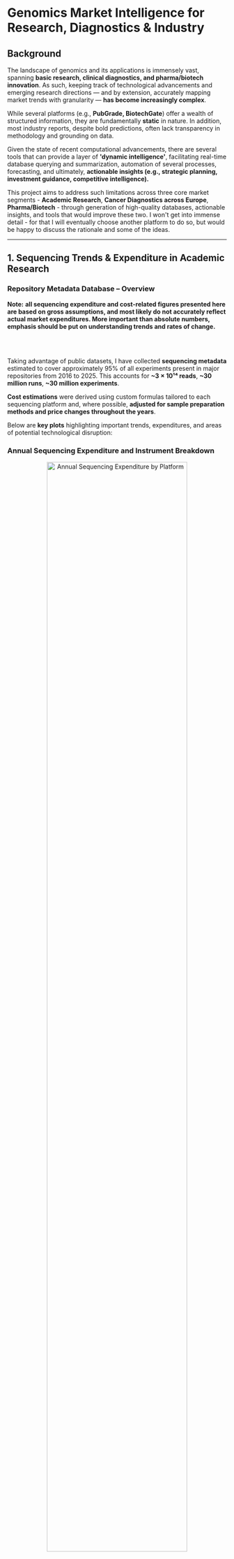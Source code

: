# Genomics Market Intelligence for Research, Diagnostics & Industry

## Background
The landscape of genomics and its applications is immensely vast, spanning **basic research, clinical diagnostics, and pharma/biotech innovation**. As such, keeping track of technological advancements and emerging research directions — and by extension, accurately mapping market trends with granularity — **has become increasingly complex**.

While several platforms (e.g., **PubGrade, BiotechGate**) offer a wealth of structured information, they are fundamentally **static** in nature. In addition, most industry reports, despite bold predictions, often lack transparency in methodology and grounding on data.

Given the state of recent computational advancements, there are several tools that can provide a layer of **'dynamic intelligence'**, facilitating real-time database querying and summarization, automation of several processes, forecasting, and ultimately, **actionable insights (e.g., strategic planning, investment guidance, competitive intelligence).**

This project aims to address such limitations across three core market segments - **Academic Research**, **Cancer Diagnostics across Europe**, **Pharma/Biotech** - through generation of high-quality databases, actionable insights, and tools that would improve these two.
I won't get into immense detail - for that I will eventually choose another platform to do so, but would be happy to discuss the rationale and some of the ideas.

---

## 1️. **Sequencing Trends & Expenditure in Academic Research** 

### Repository Metadata Database – Overview

**Note:** 
**all sequencing expenditure and cost-related figures presented here are based on gross assumptions, and most likely do not accurately reflect actual market expenditures. More important than absolute numbers, emphasis should be put on understanding trends and rates of change.**

<br><br>

Taking advantage of public datasets, I have collected **sequencing metadata** estimated to cover approximately 95% of all experiments present in major repositories from 2016 to 2025. This accounts for **~3 × 10¹⁴ reads**, **~30 million runs**, **~30 million experiments**.

**Cost estimations** were derived using custom formulas tailored to each sequencing platform and, where possible, **adjusted for sample preparation methods and price changes throughout the years**.


Below are **key plots** highlighting important trends, expenditures, and areas of potential technological disruption:

### **Annual Sequencing Expenditure and Instrument Breakdown**

<p align="center">
  <img src="files/platform_expenditure.png" alt="Annual Sequencing Expenditure by Platform" width="80%" style="display:inline-block;">
  <img src="files/instrument_expenditure.png" alt="Instrument Expenditure" width="48%" style="display:inline-block;">
</p>

**Top:** Annual growth in sequencing expenditures, peaking in recent years. Illumina remains the leading platform, but the steady rise in PacBio and Nanopore indicates increasing adoption of long-read technologies.

**Bottom:** Break down of total sequencing expenditure by instrument model (cummulative from 2016 until 2024), underscoring the market dominance of platforms like Illumina NovaSeq 6000 and MiSeq.

<details>
<summary><strong>2023–2024 % expenditure changes per platform and model</strong></summary>

![2023–2024 % expenditure changes per platform and model](files/instruments_percentage_year.png)

</details>


According to a report by DeciBio, the **total NGS market is valued (2024) at 6.4b USD**. As my numbers refer to academic research consumables only (**est. €1.5-2b**), and believing the non-academic market to be **at least one order of magnitude larger**, it could very well be that I am overestimating the academic share. I will look for other reports in other to benchmark my numbers - feel free to send any you find meaningful.
<br><br>
### Run Costs and Throughput by Platform

<p align="center">
  <img src="files/platform_costpergb.png" alt="Platform Cost per Gb" width="100%">
</p>

<p align="center">
  <img src="files/cost_average_read_length.png" alt="Cost vs Average Read Length" width="70%">
</p>

Relationship between **sequencing run cost** and **throughput (base count)**: short-read platforms (e.g., Illumina, DNBSEQ) generally offer strong cost-efficiency at higher throughputs, whereas long-read technologies (PacBio, Nanopore) operate in a different niche—offering longer reads but often at higher costs per Gbps.
<br><br>
### At the Institutional Level - Max Planck Society as an Example

All the previous plots provide top-down perspectives, but we can then start making more directed questions, for instance at the institute level. Take the example of the Max Planck Society, composed of 84 institutes, of which some are present in my database:

<details>
  <summary>List of Max Planck Institutes</summary>

  - Max Planck Institute for Evolutionary Anthropology  
  - Max Planck Institute for Chemical Ecology  
  - Max Planck Institute of Immunobiology and Epigenetics  
  - Max Planck Institute for Plant Breeding Research  
  - Max Planck Institute for Marine Microbiology  
  - Max Planck Institute for Evolutionary Biology  
  - Max Planck Institute for Molecular Genetics  
  - Max Planck Institute for Biology Tuebingen  
  - Max Planck Institute for Biology of Ageing  
  - Max Planck Institute for Biogeochemistry  
  - Max Planck Institute for Ornithology  
  - Max Planck Institute for Molecular Biomedicine  
  - Max Planck Institute for Biophysical Chemistry  
  - Max Planck Unit for the Science of Pathogens  
  - Max Planck Institute for Terrestrial Microbiology  
  - Max Planck Institute for Chemistry  
  - Max Planck Institute for Heart and Lung Research  
  - Max Planck Institute for the Science of Human History  
  - Max Planck Institute for Infection Biology  
  - Max Planck Institute of Molecular Plant Physiology  
  - Max Planck Institute of Molecular Cell Biology and Genetics  

</details>

What sequencing patterns can be observed across institutes? Which platforms are they predominantly using, and what library preparation strategies are being employed? Given the distinct research focuses of each institute, some differences in these choices are to be expected.

<p align="center">
  <img src="files/institutes_read_length (2).png" alt="Institutes Read Length" width="70%">
</p>

Different sequencing platforms compared in terms of total output and read characteristics. Each bubble corresponds to a platform-institute combination, with its size indicating the number of experiments conducted. A few institutes, among these **MPI Tübingen**, clearly dominate both in terms of data volume and experiment count.


<details>
  <summary><b>Library Strategies</b></summary>
  <p align="center">
    <img src="files/sunburst_institutes_strategies.png" alt="Library Strategies" width="70%">
  </p>
</details>

<details>
  <summary><b>Platform Usage per Institute</b></summary>
  <p align="center">
    <img src="files/sunburst_institutes_platforms.png" alt="Platform Usage per Institute" width="70%">
  </p>
</details>

<details>
  <summary><b>Main Institutes per Platform</b></summary>
  <p align="center">
    <img src="files/sunburst_platforms_institutes.png" alt="Main Institutes per Platform" width="70%">
  </p>
</details>

---

## Roche Sequencing by Extension (SBX) Technology

**Roche** has recently launched a new sequencing platform with the potential not only to position itself as a competitior in the genomics space, but to define a new category on its own. It is a nanopore-based method that leverages a novel sequencing chemistry (Xpandomer-based SBX) and a high-throughput CMOS sensor module, **enabling single-molecule electrical detection with short-read-like accuracy**.

To explore where SBX may position itself relative to current sequencing platforms, I generated a set of exploratory plots based on Roche's publicly stated performance claims:


### SBX Technology Projected Performance vs. Current Platforms

<p align="center">
  <img src="files/roche.png" alt="SBX Technology Comparison" width="100%">
</p>

Hypothetical overlay of **Roche’s Sequencing by Expansion (SBX)** technology, showcasing its potential range for throughput and cost-efficiency.
At 200 Gbp/hour and an estimated cost of €400–€1200 per run, it is possible to observe that very few sequencing runs fall in this thoughput-cost region. Note: SBX cost estimates reflect reagent-run expenses only - I will revisit this plot accounting for library prep. 


### Time to Generate ~200 Gbps: SBX vs Existing Instruments

<p align="center">
  <img src="files/time_gb.png" alt="Time Comparison for 200 Gbp" width="85%">
</p>

### Roche SBX Revenue Scenarios by Market Share and Reagent Overhead

I have also looked at potential revenue that Roche could generate from its SBX platform considering if it captures between 5% and 25% of the 2024 sequencing market currently served by major competitors. Each subplot represents a competing platform class:

- **Illumina NovaSeq (6000, X, X Plus)**
- **BGI/MGI (BGISEQ, DNBSEQ, MGISEQ)**
- **PacBio (RS, Sequel, Revio)**
- **Oxford Nanopore (MinION, GridION, PromethION)**

Three assumptions are considered:
- **Base (20%)**: Roche charges ~20% more for specialized SBX reagents (Xpandomers might be costly)
- **No Overhead (0%)**: Roche matches current reagent pricing  
- **High Overhead (35%)**: Roche prices SBX reagents at 35% above baseline

![Roche SBX Revenue Potential](files/comparison_roche_platforms.png)

<details>
  <summary><strong>Roche SBX Revenue Scenarios Summary</strong></summary>

  <p align="center">
    <img src="files/table_roche_revenue.png" alt="Roche Revenue Table" width="80%">
  </p>
</details>

---

## Sequencing in Oncology – Mapping Genomic Sequencing Expenditures Across Hospitals and Clinics in Europe

I have also explored the expenditure of sequencing in oncology throughout Europe. While sequencing itself might not be a determining factor for diagnosing cancer, it plays a key role in deciding therapy and treatments. Importantly, cancer is on the rise worldwide, with the number of new cases expected to nearly double by 2050 compared to 2025:

<p align="center">
  <img src="files/cancer_new_cases.png" alt="Projected Global Cancer Cases" width="70%"/>
  <img src="files/heatmap_common_world.png" alt="Cancer Subtype Distribution" width="70%"/>
</p>

In particular, within Europe:

- Every minute, five people in the EU are diagnosed with cancer.
- A total of 2,742,447 new cancer cases were expected in the EU in 2022.
- Every minute, cancer kills more than two people in the EU.
- In 2021, 1.15 million people died from cancer in EU countries—making it the second-leading cause of death after cardiovascular disease.

My aim is to better understand how much is being spent on genomic sequencing at both the national and regional levels across Europe, starting with Germany as a case study. For this, I have gathered cancer incidence data from 2020, covering major cancer types including lung, colorectal, ovarian, breast, prostate, pancreatic, melanoma, leukemia, uterine, and non-Hodgkin lymphoma.
To get a sense of where these cases are most likely diagnosed or treated, I compiled a list of hospitals in each region. Below is a snapshot showing the top five hospitals by number of cancer-related cases (including both diagnoses and ongoing treatments) in three federal states: Berlin, Bavaria, and North Rhine-Westphalia (NRW):

![Top 5 Hospitals by Cancer Case Volume in Berlin, Bavaria, NRW](files/samplecities_hospitals.png)

It is noticeable that in Berlin—which is a city-state, urban, and densely populated, the majority of cases are concentrated in a few large hospitals, most prominently Charité (Europe’s largest university hospital). Meanwhile, in Bavaria and North Rhine-Westphalia, cancer-related care is spread out over numerous hospitals, reflecting the fact that these regions contain many different prominent cities.

<details>
  <summary>Full distribution of hospital data across all of Germany’s federal states</summary>
  <br>
  <img src="files/states_hospitals_percentage.png" alt="Full State Hospital Distribution">
</details>

---

## Mapping Researchers, Methodologies, Institutes in a Graph Database (Neo4j)

I have also developed a **graph database** that aggregates and organizes scientific studies focusing on prominent sequencing techniques (e.g., **RNA-seq, scRNA-seq, WGS, WES, ATAC-seq**). This flexible design can be transferred to **SQL-like** framework.

### Core Database Structure
<img src="files/core_database.png" width="1100" alt="Core Database Structure">

### Visualization of Data Query Capabilities
Flexibility in querying detailed information about studies and researchers:
<div>
  <img src="files/general_to_study.gif" alt="Studies from Journals" style="width: 70%; float: left;">
  <img src="files/country_to_study.gif" alt="Researchers by Location" style="width: 70%; float: right;">
</div>

### 📽️ Additional Media
Check **[here](https://drive.google.com/file/d/14Qx4DzydU5uWo9ttAsMsMSX_Tsiq3b6x/view?usp=drive_link)** and **[here](https://drive.google.com/file/d/1OgZKWGWOV03JPGYA-DNNbyjW1ZKa6eBg/view?usp=drive_link)** for videos.

---

### Graph Database – Further Observations
- **Identification** of researchers working with specific sequencing methods, grouped by subject.
- **Pinpointing** institutions/countries where these researchers are located.
- **Finding** studies based on **MeSH terms** or keywords.
- **Analyzing** trends across journals, subjects, and time frames.

<details>
  <summary><b>Sequencing Platforms Overview</b></summary>
  <p align="center">
    <img src="files/fig_bgi.png" alt="BGI Platform" width="20%">
    <img src="files/fig_illumina.png" alt="Illumina Platform" width="20%">
    <img src="files/fig_nanopore.png" alt="Nanopore Platform" width="20%">
    <img src="files/fig_pacbio.png" alt="PacBio Platform" width="20%">
    <img src="files/fig_thermofisher.png" alt="ThermoFisher Platform" width="20%">
  </p>
</details>

<details>
  <summary><b>Single-read vs Paired-end & WGS vs WES (Example: Germany)</b></summary>
  <p align="center">
    <img src="files/combined_bp.png" alt="Combined BasePair Analysis" width="30%">
    <img src="files/wgs_vs_wes_germany.png" alt="WGS vs WES in Germany" width="30%">
  </p>
</details>

<details>
  <summary><b>Single-cell and Spatial Transcriptomics Analysis</b></summary>
  <p align="center">
    <img src="files/scRNA_seq_plot.png" alt="scRNA-seq Analysis" width="40%">
    <img src="files/spatial_transcriptomics_plot.png" alt="Spatial Transcriptomics Analysis" width="40%">
  </p>
</details>

---

## Integration with LLM Tools
By leveraging appropriate **embedding models**, each study can be projected into a **high-dimensional space** to enable content-based similarity assessments. This capability helps identify **collaborators, competitors,** and research overlaps.

### Visualization
Dimensionality reduction (UMAP) on a **subset of scRNA-seq studies in Europe** reveals clustering (e.g., COVID-19–focused research vs other topics):

<img src="files/scRNA_covid.png" width="600" alt="UMAP Visualization of scRNA-seq Studies">

### Automated Messaging
Using **prompt engineering**, we can generate automated, topic-specific messages. It is possible to include a substantial amount of scientific context, but here is a simpler, **zero-shot** example:

> **Subject: Enhancing Your Research on Intestinal Treg Functions**  
>  
> Dear Dr. Researcher,  
>  
>  
> I recently had the opportunity to delve into your compelling research on immune microniches shaping intestinal Treg function. Your innovative approach using in vivo live imaging alongside **photo-activation-guided single-cell RNA sequencing and spatial transcriptomics** offers a remarkable view into the interaction dynamics within the intestinal lamina propria.  
>  
> At Genomics, we specialize in **advanced sequencing capabilities and comprehensive bioinformatics solutions**. We would be thrilled to discuss how our services can support and expand the capabilities of your research.  
>  
> Best regards,  
> **John Polymerase**  
> *Genomics*  
>  

---

## Data-Driven Insights for Research and Innovation
By linking **structured data** and **similarity analysis** with **LLMs**, this system enables:
- **Expenditure Insights and Forecasting** – Identify trends across fields, regions, and institutions.
- **Network & Collaboration Mapping** – Analyze researcher networks to support collaboration.
- **Global Research & Innovation Trends** – Track emerging technologies and funding shifts.
- **Resource Optimization & Strategic Planning** – Guide decisions on funding, infrastructure, and talent.

---

## Future Enhancements
- **Natural Language Interface** – Query the database using everyday language.
- **Equipment and Reagent Cataloging** – A **fine-tuned NER** to list instruments/kits for deeper usage insights.
- **Chatbot Development** – AI to advise on **sequencing services** and propose best-fit techniques.
- **Expansion** – SynBio and Sanger Sequencing integration.

---

## Ongoing Work

3. **AI Agents in Biotech/Pharma Sequencing Market Trends**


